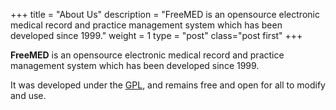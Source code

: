 +++
title = "About Us"
description = "FreeMED is an opensource electronic medical record and practice management system which has been developed since 1999."
weight = 1
type = "post"
class="post first"
+++

**FreeMED** is an opensource electronic medical record and practice management system which has been developed since 1999.

It was developed under the [GPL](http://www.gnu.org/licenses/gpl.html), and remains free and open for all to modify and use.

